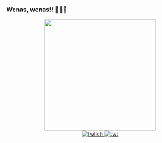### Wenas, wenas!! 🦎🦎🦎

<div id="header" align = "center">
    <img src="https://i.pinimg.com/originals/be/26/d8/be26d8225bf4dc11587128b3943b1850.gif" width="300"/>
</div>
<div id="header" align = "center">
   <a href ="https://www.twitch.tv/genos3222">
        <img src="https://img.shields.io/twitch/status/genos3222?color=green&logo=twitch&style=for-the-badge" alt="twtich"/>
    </a>
    <a href ="https://twitter.com/TomasAn66093561">
        <img src="https://img.shields.io/twitter/url?color=blue&logo=twitter&style=for-the-badge&url=https%3A%2F%2Ftwitter.com%2FTomasAn66093561" alt ="twt"/>
    </a> 
    <a href = "https://www.youtube.com/channel/UCmqzHHIcwI6omSLaJqLcgRA/featured"
        <img src =  "https://img.shields.io/youtube/channel/views/UCmqzHHIcwI6omSLaJqLcgRA?logo=youtube&style=for-the-badge" alt="iutu" />
    </a>
</div>


  
    


